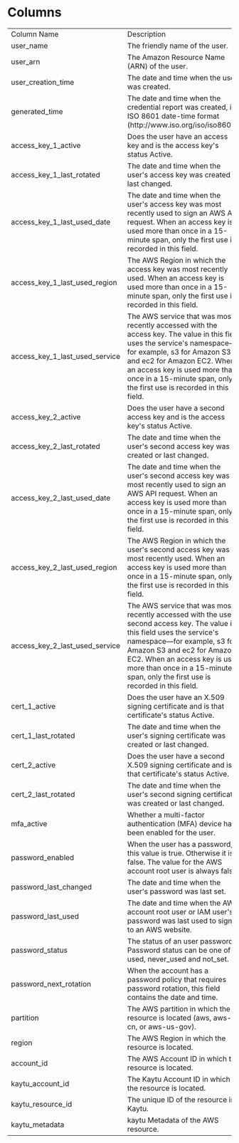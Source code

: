# Columns  

<table>
	<tr><td>Column Name</td><td>Description</td></tr>
	<tr><td>user_name</td><td>The friendly name of the user.</td></tr>
	<tr><td>user_arn</td><td>The Amazon Resource Name (ARN) of the user.</td></tr>
	<tr><td>user_creation_time</td><td>The date and time when the user was created.</td></tr>
	<tr><td>generated_time</td><td>The date and time when the credential report was created, in ISO 8601 date-time format (http://www.iso.org/iso/iso8601).</td></tr>
	<tr><td>access_key_1_active</td><td>Does the user have an access key and is the access key's status Active.</td></tr>
	<tr><td>access_key_1_last_rotated</td><td>The date and time when the user's access key was created or last changed.</td></tr>
	<tr><td>access_key_1_last_used_date</td><td>The date and time when the user's access key was most recently used to sign an AWS API request. When an access key is used more than once in a 15-minute span, only the first use is recorded in this field.</td></tr>
	<tr><td>access_key_1_last_used_region</td><td>The AWS Region in which the access key was most recently used. When an access key is used more than once in a 15-minute span, only the first use is recorded in this field.</td></tr>
	<tr><td>access_key_1_last_used_service</td><td>The AWS service that was most recently accessed with the access key. The value in this field uses the service's namespace—for example, s3 for Amazon S3 and ec2 for Amazon EC2. When an access key is used more than once in a 15-minute span, only the first use is recorded in this field.</td></tr>
	<tr><td>access_key_2_active</td><td>Does the user have a second access key and is the access key's status Active.</td></tr>
	<tr><td>access_key_2_last_rotated</td><td>The date and time when the user's second access key was created or last changed.</td></tr>
	<tr><td>access_key_2_last_used_date</td><td>The date and time when the user's second access key was most recently used to sign an AWS API request. When an access key is used more than once in a 15-minute span, only the first use is recorded in this field.</td></tr>
	<tr><td>access_key_2_last_used_region</td><td>The AWS Region in which the user's second access key was most recently used. When an access key is used more than once in a 15-minute span, only the first use is recorded in this field.</td></tr>
	<tr><td>access_key_2_last_used_service</td><td>The AWS service that was most recently accessed with the user's second access key. The value in this field uses the service's namespace—for example, s3 for Amazon S3 and ec2 for Amazon EC2. When an access key is used more than once in a 15-minute span, only the first use is recorded in this field.</td></tr>
	<tr><td>cert_1_active</td><td>Does the user have an X.509 signing certificate and is that certificate's status Active.</td></tr>
	<tr><td>cert_1_last_rotated</td><td>The date and time when the user's signing certificate was created or last changed.</td></tr>
	<tr><td>cert_2_active</td><td>Does the user have a second X.509 signing certificate and is that certificate's status Active.</td></tr>
	<tr><td>cert_2_last_rotated</td><td>The date and time when the user's second signing certificate was created or last changed.</td></tr>
	<tr><td>mfa_active</td><td>Whether a multi-factor authentication (MFA) device has been enabled for the user.</td></tr>
	<tr><td>password_enabled</td><td>When the user has a password, this value is true. Otherwise it is false. The value for the AWS account root user is always false.</td></tr>
	<tr><td>password_last_changed</td><td>The date and time when the user's password was last set.</td></tr>
	<tr><td>password_last_used</td><td>The date and time when the AWS account root user or IAM user's password was last used to sign in to an AWS website.</td></tr>
	<tr><td>password_status</td><td>The status of an user password. Password status can be one of used, never_used and not_set.</td></tr>
	<tr><td>password_next_rotation</td><td>When the account has a password policy that requires password rotation, this field contains the date and time.</td></tr>
	<tr><td>partition</td><td>The AWS partition in which the resource is located (aws, aws-cn, or aws-us-gov).</td></tr>
	<tr><td>region</td><td>The AWS Region in which the resource is located.</td></tr>
	<tr><td>account_id</td><td>The AWS Account ID in which the resource is located.</td></tr>
	<tr><td>kaytu_account_id</td><td>The Kaytu Account ID in which the resource is located.</td></tr>
	<tr><td>kaytu_resource_id</td><td>The unique ID of the resource in Kaytu.</td></tr>
	<tr><td>kaytu_metadata</td><td>kaytu Metadata of the AWS resource.</td></tr>
</table>